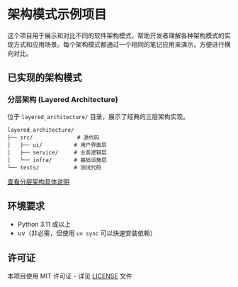 # 架构模式示例项目

这个项目用于展示和对比不同的软件架构模式，帮助开发者理解各种架构模式的实现方式和应用场景。每个架构模式都通过一个相同的笔记应用来演示，方便进行横向对比。

## 已实现的架构模式

### 分层架构 (Layered Architecture)

位于 `layered_architecture/` 目录，展示了经典的三层架构实现。

```
layered_architecture/
├── src/              # 源代码
│   ├── ui/          # 用户界面层
│   ├── service/     # 业务逻辑层
│   └── infra/       # 基础设施层
└── tests/           # 测试代码
```

[查看分层架构具体说明](layered_architecture/README.md)

## 环境要求

- Python 3.11 或以上
- uv（非必需，但使用 `uv sync` 可以快速安装依赖）

## 许可证

本项目使用 MIT 许可证 - 详见 [LICENSE](LICENSE) 文件
